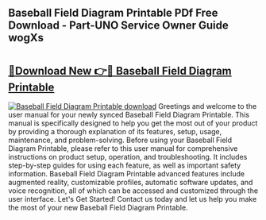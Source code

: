 ## Baseball Field Diagram Printable PDf Free Download - Part-UNO Service Owner Guide wogXs

# <h2><a href="http://dfj9qx.blite.top/?on=Baseball+Field+Diagram+Printable">🔗Download New 👉🔴 Baseball Field Diagram Printable</a></h2>

[![Baseball Field Diagram Printable download](https://i.imgur.com/lujVjoI.png)](http://dfj9qx.blite.top/?on=Baseball+Field+Diagram+Printable)
Greetings and welcome to the user manual for your newly synced Baseball Field Diagram Printable. This manual is specifically designed to help you get the most out of your product by providing a thorough explanation of its features, setup, usage, maintenance, and problem-solving. Before using your Baseball Field Diagram Printable, please refer to this user manual for comprehensive instructions on product setup, operation, and troubleshooting. It includes step-by-step guides for using each feature, as well as important safety information. Baseball Field Diagram Printable advanced features include augmented reality, customizable profiles, automatic software updates, and voice recognition, all of which can be accessed and customized through the user interface. Let's Get Started! Contact us today and let us help you make the most of your new Baseball Field Diagram Printable.
